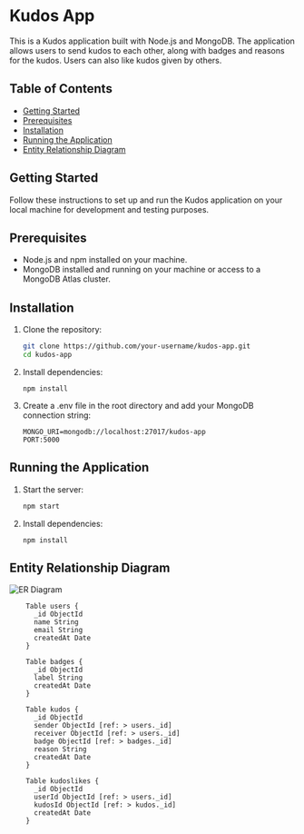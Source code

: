 # Kudos App

This is a Kudos application built with Node.js and MongoDB. The application allows users to send kudos to each other, along with badges and reasons for the kudos. Users can also like kudos given by others.

## Table of Contents

- [Getting Started](#getting-started)
- [Prerequisites](#prerequisites)
- [Installation](#installation)
- [Running the Application](#running-the-application)
- [Entity Relationship Diagram](#entity-relationship-diagram)

## Getting Started

Follow these instructions to set up and run the Kudos application on your local machine for development and testing purposes.

## Prerequisites

- Node.js and npm installed on your machine.
- MongoDB installed and running on your machine or access to a MongoDB Atlas cluster.

## Installation

1. Clone the repository:
   ```bash
   git clone https://github.com/your-username/kudos-app.git
   cd kudos-app
   ```
2. Install dependencies:
   ```base 
   npm install
    ```
3. Create a .env file in the root directory and add your MongoDB connection string:
   ```base 
   MONGO_URI=mongodb://localhost:27017/kudos-app
   PORT:5000
    ```
## Running the Application

1. Start the server:
   ```bash
   npm start
   ```
2. Install dependencies:
   ```base 
   npm install
    ```
## Entity Relationship Diagram

![ER Diagram](https://i.imgur.com/ukPzGJI.png)

```
    Table users {
      _id ObjectId
      name String
      email String
      createdAt Date
    }

    Table badges {
      _id ObjectId
      label String
      createdAt Date
    }

    Table kudos {
      _id ObjectId
      sender ObjectId [ref: > users._id]
      receiver ObjectId [ref: > users._id]
      badge ObjectId [ref: > badges._id]
      reason String
      createdAt Date
    }

    Table kudoslikes {
      _id ObjectId
      userId ObjectId [ref: > users._id]
      kudosId ObjectId [ref: > kudos._id]
      createdAt Date
    }
```